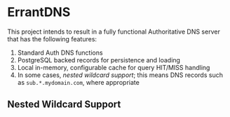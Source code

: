 # ErrantDNS

This project intends to result in a fully functional Authoritative DNS server that has the following features:

1. Standard Auth DNS functions
1. PostgreSQL backed records for persistence and loading
1. Local in-memory, configurable cache for query HIT/MISS handling
1. In some cases, *nested wildcard support*;  this means DNS records such as `sub.*.mydomain.com`, where appropriate

## Nested Wildcard Support

